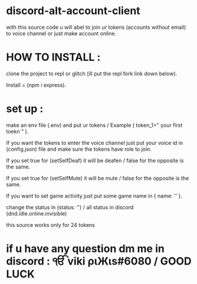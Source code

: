 # discord-alt-account-client
with this source code u will abel to join ur tokens (accounts without email) to voice channel or just make account online.

# HOW TO INSTALL :
 clone the project to repl or glitch (ill put the repl fork link down below).

 Install = (npm i express).

# set up : 
 make an env file (.env) and put ur tokens / Example ( token_1=" your first toekn " ).

 If you want the tokens to enter the voice channel just put your voice id in (config.json) file and make sure the tokens have role to join.

 If you set true for (setSelfDeaf) it will be deafen / false for the opposite is the same.
 
 If you set true for (setSelfMute) it will be mute / false for the opposite is the same.
 
 If you want to set game activity just put some game name in { name: '' }.
 
 change the status in (status: '') / all status in discord (dnd.idle.online.invisible) 
 
 this source works only for 24 tokens
 
# if u have any question dm me in discord : ੴ viki ριЖιs#6080 / GOOD LUCK
